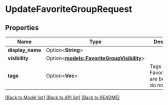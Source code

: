 # UpdateFavoriteGroupRequest

## Properties

Name | Type | Description | Notes
------------ | ------------- | ------------- | -------------
**display_name** | Option<**String**> |  | [optional]
**visibility** | Option<[**models::FavoriteGroupVisibility**](FavoriteGroupVisibility.md)> |  | [optional]
**tags** | Option<**Vec<String>**> | Tags on FavoriteGroups are believed to do nothing. | [optional]

[[Back to Model list]](../README.md#documentation-for-models) [[Back to API list]](../README.md#documentation-for-api-endpoints) [[Back to README]](../README.md)


